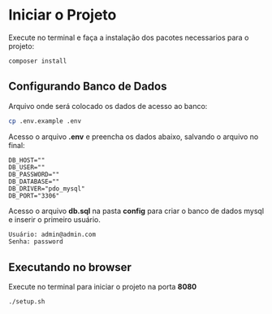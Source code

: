 # Iniciar o Projeto

Execute no terminal e faça a instalação dos pacotes necessarios para o projeto:
```sh
composer install
```

## Configurando Banco de Dados

Arquivo onde será colocado os dados de acesso ao banco:
```sh
cp .env.example .env
```
Acesso o arquivo **.env** e preencha os dados abaixo, salvando o arquivo no final:

```
DB_HOST=""
DB_USER=""
DB_PASSWORD=""
DB_DATABASE=""
DB_DRIVER="pdo_mysql"
DB_PORT="3306"
```
Acesso o arquivo **db.sql** na pasta **config** para criar o banco de dados mysql e inserir o primeiro usuário.

```txt
Usuário: admin@admin.com
Senha: password
```

## Executando no browser

Execute no terminal para iniciar o projeto na porta **8080**
```sh
./setup.sh
```